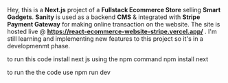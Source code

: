 Hey, this is a <b>Next.js</b> project of a <b>Fullstack Ecommerce Store</b> selling <b>Smart Gadgets</b>. <b>Sanity</b> is used as a backend <b>CMS</b> & integrated with <b>Stripe Payment Gateway</b> for making online transaction on the website. The site is hosted live @ <b>https://react-ecommerce-website-stripe.vercel.app/</b>
. I'm still learning and implementing new features to this project so it's in a developmenmt phase.


to run this code install next js using the npm command 
npm install next

to run the the code use 
npm run dev 